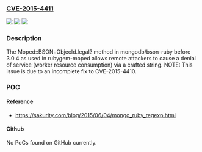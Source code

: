 ### [CVE-2015-4411](https://cve.mitre.org/cgi-bin/cvename.cgi?name=CVE-2015-4411)
![](https://img.shields.io/static/v1?label=Product&message=n%2Fa&color=blue)
![](https://img.shields.io/static/v1?label=Version&message=n%2Fa&color=blue)
![](https://img.shields.io/static/v1?label=Vulnerability&message=n%2Fa&color=brighgreen)

### Description

The Moped::BSON::ObjecId.legal? method in mongodb/bson-ruby before 3.0.4 as used in rubygem-moped allows remote attackers to cause a denial of service (worker resource consumption) via a crafted string. NOTE: This issue is due to an incomplete fix to CVE-2015-4410.

### POC

#### Reference
- https://sakurity.com/blog/2015/06/04/mongo_ruby_regexp.html

#### Github
No PoCs found on GitHub currently.

